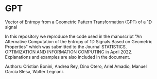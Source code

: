 # GPT
Vector of Entropy from a Geometric Pattern Transformation (GPT) of a 1D signal

In this repository we reproduce the code used in the manuscript "An Alternative Computation of the Entropy of 1D Signals Based on Geometric Properties" which was submitted to the Journal STATISTICS, OPTIMIZATION AND INFORMATION COMPUTING in April 2022.
Explanations and examples are also included in the document. 

Authors: Cristian Bonini, Andrea Rey, Dino Otero, Ariel Amadio, Manuel García Blesa, Walter Legnani.
